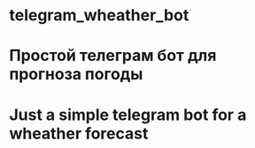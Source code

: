 # telegram_wheather_bot
# Простой телеграм бот для прогноза погоды
# Just a simple telegram bot for a wheather forecast
